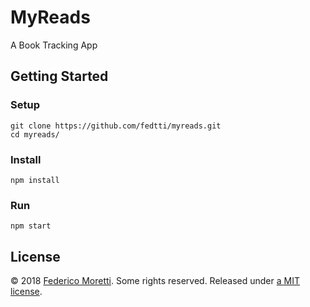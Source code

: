 # MyReads

A Book Tracking App

## Getting Started

### Setup

```
git clone https://github.com/fedtti/myreads.git
cd myreads/
```

### Install

```
npm install
```

### Run

```
npm start
```

## License

© 2018 [Federico Moretti](https://federicomoretti.it/). Some rights reserved. Released under [a MIT license](LICENSE).